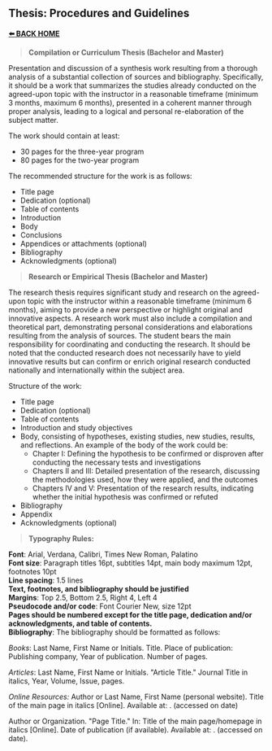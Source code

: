 ## **Thesis: Procedures and Guidelines**  

[**⬅️ BACK HOME**](/HOME.md)  


> **Compilation or Curriculum Thesis (Bachelor and Master)**  

Presentation and discussion of a synthesis work resulting from a thorough analysis of a substantial collection of sources and bibliography. Specifically, it should be a work that summarizes the studies already conducted on the agreed-upon topic with the instructor in a reasonable timeframe (minimum 3 months, maximum 6 months), presented in a coherent manner through proper analysis, leading to a logical and personal re-elaboration of the subject matter.

The work should contain at least:  
- 30 pages for the three-year program
- 80 pages for the two-year program

The recommended structure for the work is as follows:  
- Title page
- Dedication (optional)
- Table of contents
- Introduction
- Body
- Conclusions
- Appendices or attachments (optional)
- Bibliography
- Acknowledgments (optional)

> **Research or Empirical Thesis (Bachelor and Master)**  

The research thesis requires significant study and research on the agreed-upon topic with the instructor within a reasonable timeframe (minimum 6 months), aiming to provide a new perspective or highlight original and innovative aspects. A research work must also include a compilation and theoretical part, demonstrating personal considerations and elaborations resulting from the analysis of sources. The student bears the main responsibility for coordinating and conducting the research. It should be noted that the conducted research does not necessarily have to yield innovative results but can confirm or enrich original research conducted nationally and internationally within the subject area.

Structure of the work:  
- Title page
- Dedication (optional)
- Table of contents
- Introduction and study objectives
- Body, consisting of hypotheses, existing studies, new studies, results, and reflections. An example of the body of the work could be:  
   - Chapter I: Defining the hypothesis to be confirmed or disproven after conducting the necessary tests and investigations  
   - Chapters II and III: Detailed presentation of the research, discussing the methodologies used, how they were applied, and the outcomes  
   - Chapters IV and V: Presentation of the research results, indicating whether the initial hypothesis was confirmed or refuted  
 - Bibliography
 - Appendix
 - Acknowledgments (optional)

>**Typography Rules:**  

**Font**: Arial, Verdana, Calibri, Times New Roman, Palatino  
**Font size**: Paragraph titles 16pt, subtitles 14pt, main body maximum 12pt, footnotes 10pt  
**Line spacing**: 1.5 lines  
**Text, footnotes, and bibliography should be justified**  
**Margins**: Top 2.5, Bottom 2.5, Right 4, Left 4  
**Pseudocode and/or code**: Font Courier New, size 12pt  
**Pages should be numbered except for the title page, dedication and/or acknowledgments, and table of contents.**  
**Bibliography**: The bibliography should be formatted as follows:

*Books*:
Last Name, First Name or Initials. Title. Place of publication: Publishing company, Year of publication. Number of pages.

*Articles*:
Last Name, First Name or Initials. "Article Title." Journal Title in italics, Year, Volume, Issue, pages.

*Online Resources:*
Author or Last Name, First Name (personal website). Title of the main page in italics [Online]. Available at: <URL>. (accessed on date)  

Author or Organization. "Page Title." In: Title of the main page/homepage in italics [Online]. Date of publication (if available). Available at: <URL>. (accessed on date).